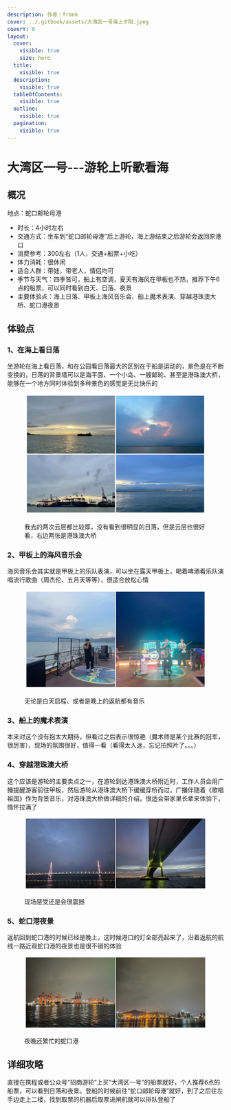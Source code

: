 ```yaml
---
description: 作者：frank
cover: ../.gitbook/assets/大湾区一号海上夕阳.jpeg
coverY: 0
layout:
  cover:
    visible: true
    size: hero
  title:
    visible: true
  description:
    visible: true
  tableOfContents:
    visible: true
  outline:
    visible: true
  pagination:
    visible: true
---
```


# 大湾区一号---游轮上听歌看海

## 概况

地点：蛇口邮轮母港

* 时长：4小时左右
* 交通方式：坐车到“蛇口邮轮母港”后上游轮，海上游结束之后游轮会返回原港口
* 消费参考：300左右（1人，交通+船票+小吃）
* 体力消耗：很休闲
* 适合人群：带娃，带老人，情侣均可
* 季节与天气：四季皆可，船上有空调，夏天有海风在甲板也不热，推荐下午6点的船票，可以同时看到白天、日落、夜景
* 主要体验点：海上日落、甲板上海风音乐会、船上魔术表演、穿越港珠澳大桥、蛇口港夜景

## 体验点

### 1、在海上看日落

坐游轮在海上看日落，和在公园看日落最大的区别在于船是运动的，景色是在不断变换的，日落的背景墙可以是海平面、一个小岛、一艘邮轮、甚至是港珠澳大桥，能够在一个地方同时体验到多种景色的感觉是无比快乐的

<figure><img src="../.gitbook/assets/大湾区1.jpg" alt=""><figcaption><p>我去的两次云层都比较厚，没有看到很明显的日落，但是云层也很好看，右边两张是港珠澳大桥</p></figcaption></figure>

### 2、甲板上的海风音乐会

海风音乐会其实就是甲板上的乐队表演，可以坐在露天甲板上，喝着啤酒看乐队演唱流行歌曲（周杰伦、五月天等等），很适合放松心情

<figure><img src="../.gitbook/assets/大湾区3.jpg" alt=""><figcaption><p>无论是白天启程、或者是晚上的返航都有音乐</p></figcaption></figure>

### 3、船上的魔术表演

本来对这个没有抱太大期待，但看过之后表示很惊艳（魔术师是某个比赛的冠军，很厉害），现场的氛围很好，值得一看（看得太入迷，忘记拍照片了。。。）

### 4、穿越港珠澳大桥

这个应该是游轮的主要卖点之一，在游轮到达港珠澳大桥附近时，工作人员会用广播提醒游客前往甲板，然后游轮从港珠澳大桥下缓缓穿桥而过，广播伴随着《歌唱祖国》作为背景音乐，对港珠澳大桥做详细的介绍，很适合带家里长辈来体验下，情怀拉满了

<figure><img src="../.gitbook/assets/大湾区4.jpg" alt=""><figcaption><p>现场感受还是会很震撼</p></figcaption></figure>

### 5、蛇口港夜景

返航回到蛇口港的时候已经是晚上，这时候港口的灯全部亮起来了，沿着返航的航线一路近观蛇口港的夜景也是很不错的体验

<figure><img src="../.gitbook/assets/大湾区5.jpg" alt=""><figcaption><p>夜晚还繁忙的蛇口港</p></figcaption></figure>

## 详细攻略

直接在携程或者公众号“招商游轮”上买“大湾区一号”的船票就好，个人推荐6点的船票，可以看到日落和夜景。登船的时候前往“蛇口邮轮母港”就好，到了之后往左手边走上二楼，找到取票的机器后取票进闸机就可以排队登船了
